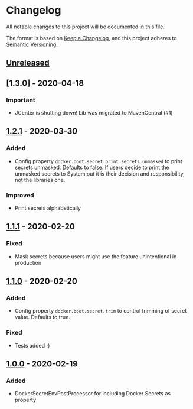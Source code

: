 # Changelog
All notable changes to this project will be documented in this file.

The format is based on [Keep a Changelog](https://keepachangelog.com/en/1.0.0/),
and this project adheres to [Semantic Versioning](https://semver.org/spec/v2.0.0.html).

## [Unreleased]

## [1.3.0] - 2020-04-18

### Important

- JCenter is shutting down! Lib was migrated to MavenCentral (#1)

## [1.2.1] - 2020-03-30

### Added
- Config property `docker.boot.secret.print.secrets.unmasked` to print secrets unmasked. Defaults to false. If users decide to print the unmasked secrets to System.out it is their decision and responsibility, not the libraries one.

### Improved
- Print secrets alphabetically

## [1.1.1] - 2020-02-20

### Fixed
- Mask secrets because users might use the feature unintentional in production

## [1.1.0] - 2020-02-20

### Added
- Config property `docker.boot.secret.trim` to control trimming of secret value. Defaults to true.

### Fixed
- Tests added ;)

## [1.0.0] - 2020-02-19

### Added
- DockerSecretEnvPostProcessor for including Docker Secrets as property


[Unreleased]: https://github.com/moberwasserlechner/docker-secret-spring-integration/compare/1.2.1...master
[1.2.1]: https://github.com/moberwasserlechner/docker-secret-spring-integration/compare/1.1.1...1.2.1
[1.1.1]: https://github.com/moberwasserlechner/docker-secret-spring-integration/compare/1.1.0...1.1.1
[1.1.0]: https://github.com/moberwasserlechner/docker-secret-spring-integration/compare/1.0.0...1.1.0
[1.0.0]: https://github.com/moberwasserlechner/docker-secret-spring-integration/releases/tag/1.0.0
